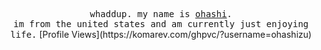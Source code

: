 <p align="center">
  <samp>whaddup. my name is <a href="https://github.com/jackhli">ohashi</a>.<br> im from the united states and am currently just enjoying life.</samp>
  [Profile Views](https://komarev.com/ghpvc/?username=ohashizu)
</p>


